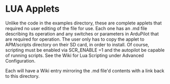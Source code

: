# LUA Applets

Unlike the code in the examples directory, these are complete applets that required no user editing of the file for use. Each one has an .md file describing its operation and any switches or parameters in ArduPilot that are required for operation. The user only has to copy the applet to APM/scripts directory on their SD card, in order to install. Of course, scripting must be enabled via SCR_ENABLE =1 and the autopilot be capable of running scripts. See the Wiki for Lua Scripting under Advanced Configuration.

Each will have a Wiki entry mirroring the .md file'd contents with a link back to this directory.
